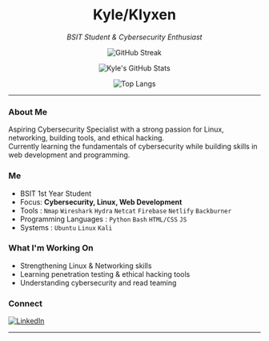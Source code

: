 <h1 align="center"> Kyle/Klyxen </h1>
<p align="center">
  <em> BSIT Student & Cybersecurity Enthusiast </em>  
</p>

<p align="center">
  <img src="https://streak-stats.demolab.com?user=Klyxen&theme=github_dark" alt="GitHub Streak">
</p>

<p align="center">
  <img src="https://github-readme-stats.vercel.app/api?username=Klyxen&show_icons=true&theme=github_dark" alt="Kyle's GitHub Stats">
</p>

<p align="center">
  <img src="https://github-readme-stats.vercel.app/api/top-langs/?username=Klyxen&layout=compact&theme=github_dark" alt="Top Langs" />
</p>

___

### About Me

Aspiring Cybersecurity Specialist with a strong passion for Linux, networking, building tools, and ethical hacking.  
Currently learning the fundamentals of cybersecurity while building skills in web development and programming.

### Me

-  BSIT 1st Year Student  
-  Focus: **Cybersecurity, Linux, Web Development**  
-  Tools : 
   `Nmap` `Wireshark` `Hydra` `Netcat` `Firebase` `Netlify` `Backburner`
-  Programming Languages : 
   `Python` `Bash` `HTML/CSS` `JS`
-  Systems : 
   `Ubuntu` `Linux` `Kali`

### What I'm Working On

-  Strengthening Linux & Networking skills  
-  Learning penetration testing & ethical hacking tools  
-  Understanding cybersecurity and read teaming  

### Connect
[![LinkedIn](https://img.shields.io/badge/LinkedIn-Kyle_Amarante-blue?style=for-the-badge&logo=linkedin)](https://www.linkedin.com/in/kyle-amarante-91642135a)

___
